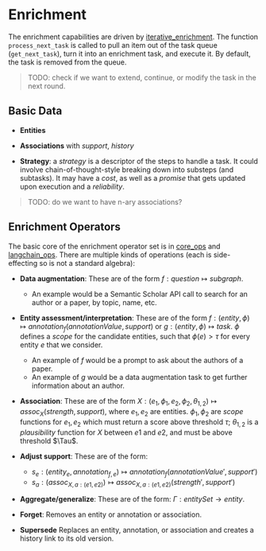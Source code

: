# Enrichment

The enrichment capabilities are driven by [iterative_enrichment](enrichment/iterative_enrichment.py). The function `process_next_task` is called to pull an item out of the task queue (`get_next_task`), turn it into an enrichment task, and execute it.  By default, the task is removed from the queue.

> TODO: check if we want to extend, continue, or modify the task in the next round.

## Basic Data

- **Entities**

- **Associations** with *support*, *history*

- **Strategy**: a *strategy* is a descriptor of the steps to handle a task.  It could involve chain-of-thought-style breaking down into substeps (and subtasks). It may have a *cost*, as well as a *promise* that gets updated upon execution and a *reliability*.

> TODO: do we want to have n-ary associations?



## Enrichment Operators

The basic core of the enrichment operator set is in [core_ops](enrichment/core_ops.py) and [langchain_ops](enrichment/langchain_ops.py).  There are multiple kinds of operations (each is side-effecting so is not a standard algebra):

- **Data augmentation**: These are of the form $f: question \mapsto subgraph$.
  - An example would be a Semantic Scholar API call to search for an author or a paper, by topic, name, etc.

- **Entity assessment/interpretation**: These are of the form $f: (entity, \phi) \mapsto annotation_f(annotationValue,support)$ or $g: (entity, \phi) \mapsto task$.  $\phi$ defines a *scope* for the candidate entities, such that $\phi(e) > \tau$ for every entity $e$ that we consider.
  - An example of $f$ would be a prompt to ask about the authors of a paper.
  - An example of $g$ would be a data augmentation task to get further information about an author.

- **Association**: These are of the form $X: (e_1, \phi_1, e_2, \phi_2, \theta_{1,2}) \mapsto assoc_X(strength, support)$, where $e_1, e_2$ are entities.  $\phi_1, \phi_2$ are *scope* functions for $e_1, e_2$ which must return a score above threshold $\tau$; $\theta_{1,2}$ is a *plausibility* function for $X$ between $e1$ and $e2$, and must be above threshold $\Tau$.

- **Adjust support**: These are of the form:

  - $s_e: (entity_e, annotation_{f,e}) \mapsto annotation_f(annotationValue',support')$
  - $s_a: (assoc_{X,a:(e1,e2)}) \mapsto assoc_{X,a:(e1,e2)}(strength',support')$

- **Aggregate/generalize**: These are of the form: $\Gamma: entitySet \rightarrow entity$.

- **Forget**: Removes an entity or annotation or association.

- **Supersede** Replaces an entity, annotation, or association and creates a history link to its old version.

